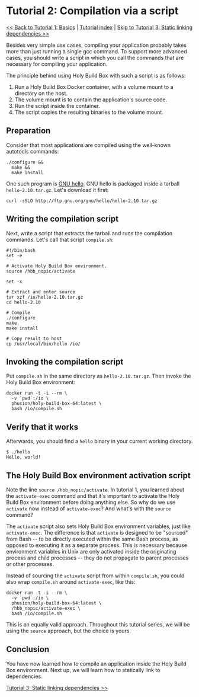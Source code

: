 # Tutorial 2: Compilation via a script

[<< Back to Tutorial 1: Basics](TUTORIAL-1-BASICS.md) | [Tutorial index](README.md#tutorials) | [Skip to Tutorial 3: Static linking dependencies >>](TUTORIAL-3-STATIC-LINKING-DEPS.md)

Besides very simple use cases, compiling your application probably takes more than just running a single gcc command. To support more advanced cases, you should write a script in which you call the commands that are necessary for compiling your application.

The principle behind using Holy Build Box with such a script is as follows:

 1. Run a Holy Build Box Docker container, with a volume mount to a directory on the host.
 2. The volume mount is to contain the application's source code.
 3. Run the script inside the container.
 4. The script copies the resulting binaries to the volume mount.

## Preparation

Consider that most applications are compiled using the well-known autotools commands:

    ./configure &&
      make &&
      make install

One such program is [GNU hello](https://www.gnu.org/software/hello/). GNU hello is packaged inside a tarball `hello-2.10.tar.gz`. Let's download it first:

    curl -sSLO http://ftp.gnu.org/gnu/hello/hello-2.10.tar.gz

## Writing the compilation script

Next, write a script that extracts the tarball and runs the compilation commands. Let's call that script `compile.sh`:

~~~
#!/bin/bash
set -e

# Activate Holy Build Box environment.
source /hbb_nopic/activate

set -x

# Extract and enter source
tar xzf /io/hello-2.10.tar.gz
cd hello-2.10

# Compile
./configure
make
make install

# Copy result to host
cp /usr/local/bin/hello /io/
~~~

## Invoking the compilation script

Put `compile.sh` in the same directory as `hello-2.10.tar.gz`. Then invoke the Holy Build Box environment:

    docker run -t -i --rm \
      -v `pwd`:/io \
      phusion/holy-build-box-64:latest \
      bash /io/compile.sh

## Verify that it works

Afterwards, you should find a `hello` binary in your current working directory.

    $ ./hello
    Hello, world!

## The Holy Build Box environment activation script

Note the line `source /hbb_nopic/activate`. In tutorial 1, you learned about the `activate-exec` command and that it's important to activate the Holy Build Box environment before doing anything else. So why do we use `activate` now instead of `activate-exec`? And what's with the `source` command?

The `activate` script also sets Holy Build Box environment variables, just like `activate-exec`. The difference is that `activate` is designed to be "sourced" from Bash -- to be directly executed within the same Bash process, as opposed to executing it as a separate process. This is necessary because environment variables in Unix are only activated inside the originating process and child processes -- they do not propagate to parent processes or other processes.

Instead of sourcing the `activate` script from within `compile.sh`, you could also wrap `compile.sh` around `activate-exec`, like this:

    docker run -t -i --rm \
      -v `pwd`:/io \
      phusion/holy-build-box-64:latest \
      /hbb_nopic/activate-exec \
      bash /io/compile.sh

This is an equally valid approach. Throughout this tutorial series, we will be using the `source` approach, but the choice is yours.

## Conclusion

You have now learned how to compile an application inside the Holy Build Box environment. Next up, we will learn how to statically link to dependencies.

[Tutorial 3: Static linking dependencies >>](TUTORIAL-3-STATIC-LINKING-DEPS.md)
